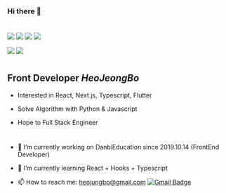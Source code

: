 ### Hi there 👋  
#
<a href="#"><img src="https://img.shields.io/badge/-React-666666?style=flat&logo=React" /></a>
<a href="#"><img src="https://img.shields.io/badge/-Javascript-666666?style=flat&logo=Javascript" /></a>
<a href="#"><img src="https://img.shields.io/badge/-Typescript-666666?style=flat&logo=Typescript" /></a>
<a href="#"><img src="https://img.shields.io/badge/-Flutter-666666?style=flat&logo=Flutter" /></a>

<a href="#"><img src="https://img.shields.io/badge/-Python-666666?style=flat&logo=Python" /></a>
<a href="#"><img src="https://img.shields.io/badge/-Django-666666?style=flat&logo=Django" /></a>

#

## Front Developer *HeoJeongBo*
* Interested in React, Next.js, Typescript, Flutter

* Solve Algorithm with Python & Javascript

* Hope to Full Stack Engineer   



#
- 🔭 I’m currently working on DanbiEducation since 2019.10.14 (FrontEnd Developer)
- 🌱 I’m currently learning React + Hooks + Typescript

- 📫 How to reach me: <heojungbo@gmail.com>   [![Gmail Badge](https://img.shields.io/badge/Gmail-d14836?style=flat-square&logo=Gmail&logoColor=white&link=mailto:snugyun01@gmail.com)](mailto:heojungbo@gmail.com)
